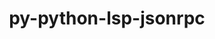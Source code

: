---
title: "py-python-lsp-jsonrpc"
layout: cache
categories: [package, develop]
meta: {"compilers": ["none"], "num_specs": 12, "num_specs_by_stack": {"developer-tools-aarch64-linux-gnu": 4, "developer-tools-darwin": 4, "developer-tools-x86_64_v3-linux-gnu": 4, "root": 12}, "oss": ["centos7", "rhel8", "sequoia"], "platforms": ["darwin", "linux"], "stacks": ["developer-tools-aarch64-linux-gnu", "developer-tools-darwin", "developer-tools-x86_64_v3-linux-gnu", "root"], "targets": ["aarch64", "x86_64_v3"], "versions": ["1.1.2"]}
spec_details: [{"compiler": "none", "hash": "2uxx57zm7dtq32eptjvflxdwpxsgybeo", "os": "rhel8", "platform": "linux", "size": "-", "stacks": ["developer-tools-aarch64-linux-gnu", "root"], "target": "aarch64", "variants": ["build_system=python_pip"], "versions": ["1.1.2"]}, {"compiler": "none", "hash": "auqik5vt4qdx5i26db7iswr2k7snw7xk", "os": "sequoia", "platform": "darwin", "size": "-", "stacks": ["developer-tools-darwin", "root"], "target": "aarch64", "variants": ["build_system=python_pip"], "versions": ["1.1.2"]}, {"compiler": "none", "hash": "c5rtmcfrex5q6nvwsanzwfcm2trciabl", "os": "rhel8", "platform": "linux", "size": "-", "stacks": ["developer-tools-aarch64-linux-gnu", "root"], "target": "aarch64", "variants": ["build_system=python_pip"], "versions": ["1.1.2"]}, {"compiler": "none", "hash": "coqizfsp5f4jodzlmuy2gvbqqloxgqxz", "os": "centos7", "platform": "linux", "size": "-", "stacks": ["developer-tools-x86_64_v3-linux-gnu", "root"], "target": "x86_64_v3", "variants": ["build_system=python_pip"], "versions": ["1.1.2"]}, {"compiler": "none", "hash": "deh5atnoqwdey4nav7nvwfczktalya4s", "os": "centos7", "platform": "linux", "size": "-", "stacks": ["developer-tools-x86_64_v3-linux-gnu", "root"], "target": "x86_64_v3", "variants": ["build_system=python_pip"], "versions": ["1.1.2"]}, {"compiler": "none", "hash": "dlu2h2x2ox3q736wikttdlvn2sgiihri", "os": "sequoia", "platform": "darwin", "size": "-", "stacks": ["developer-tools-darwin", "root"], "target": "aarch64", "variants": ["build_system=python_pip"], "versions": ["1.1.2"]}, {"compiler": "none", "hash": "dy2yayplzr3bmpb5lebegquadraub5ma", "os": "rhel8", "platform": "linux", "size": "-", "stacks": ["developer-tools-aarch64-linux-gnu", "root"], "target": "aarch64", "variants": ["build_system=python_pip"], "versions": ["1.1.2"]}, {"compiler": "none", "hash": "ephjypftuvn6vytuwbx4l2t52oe36wy6", "os": "sequoia", "platform": "darwin", "size": "-", "stacks": ["developer-tools-darwin", "root"], "target": "aarch64", "variants": ["build_system=python_pip"], "versions": ["1.1.2"]}, {"compiler": "none", "hash": "epkzjr2fb2qvg37osp76wv4ohmfkbmmh", "os": "rhel8", "platform": "linux", "size": "-", "stacks": ["developer-tools-aarch64-linux-gnu", "root"], "target": "aarch64", "variants": ["build_system=python_pip"], "versions": ["1.1.2"]}, {"compiler": "none", "hash": "iq7brvqqfmgcg4ixepkvefo44gku3gif", "os": "centos7", "platform": "linux", "size": "-", "stacks": ["developer-tools-x86_64_v3-linux-gnu", "root"], "target": "x86_64_v3", "variants": ["build_system=python_pip"], "versions": ["1.1.2"]}, {"compiler": "none", "hash": "tmnyffwgcggihlml5kne2asgfymc7y2m", "os": "centos7", "platform": "linux", "size": "-", "stacks": ["developer-tools-x86_64_v3-linux-gnu", "root"], "target": "x86_64_v3", "variants": ["build_system=python_pip"], "versions": ["1.1.2"]}, {"compiler": "none", "hash": "uvlk27ie6ixz4dnwvfehwxsb7j3xnbxz", "os": "sequoia", "platform": "darwin", "size": "-", "stacks": ["developer-tools-darwin", "root"], "target": "aarch64", "variants": ["build_system=python_pip"], "versions": ["1.1.2"]}]
---